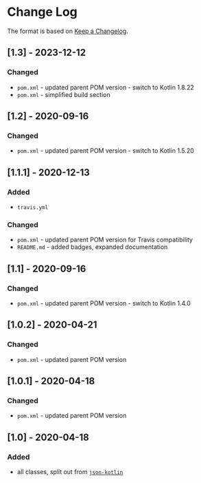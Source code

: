 # Change Log

The format is based on [Keep a Changelog](http://keepachangelog.com/).

## [1.3] - 2023-12-12
### Changed
- `pom.xml` - updated parent POM version - switch to Kotlin 1.8.22
- `pom.xml` - simplified build section

## [1.2] - 2020-09-16
### Changed
- `pom.xml` - updated parent POM version - switch to Kotlin 1.5.20

## [1.1.1] - 2020-12-13
### Added
- `travis.yml`
### Changed
- `pom.xml` - updated parent POM version for Travis compatibility
- `README.md` - added badges, expanded documentation

## [1.1] - 2020-09-16
### Changed
- `pom.xml` - updated parent POM version - switch to Kotlin 1.4.0

## [1.0.2] - 2020-04-21
### Changed
- `pom.xml` - updated parent POM version

## [1.0.1] - 2020-04-18
### Changed
- `pom.xml` - updated parent POM version

## [1.0] - 2020-04-18
### Added
- all classes, split out from [`json-kotlin`](https://github.com/pwall567/json-kotlin)
